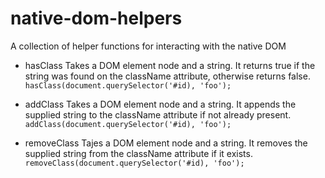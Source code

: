 # native-dom-helpers
A collection of helper functions for interacting with the native DOM

* hasClass
 Takes a DOM element node and a string.  It returns true if the string was found on the className attribute, otherwise returns false.  
`hasClass(document.querySelector('#id), 'foo');`
 
* addClass
 Takes a DOM element node and a string.  It appends the supplied string to the className attribute if not already present.  
`addClass(document.querySelector('#id), 'foo');`
 
* removeClass
Tajes a DOM element node and a string.  It removes the supplied string from the className attribute if it exists.  
`removeClass(document.querySelector('#id), 'foo');`
